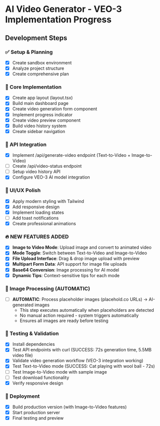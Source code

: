 # AI Video Generator - VEO-3 Implementation Progress

## Development Steps

### ✅ Setup & Planning
- [x] Create sandbox environment
- [x] Analyze project structure
- [x] Create comprehensive plan

### 🔧 Core Implementation
- [x] Create app layout (layout.tsx)
- [x] Build main dashboard page
- [x] Create video generation form component
- [x] Implement progress indicator
- [x] Create video preview component
- [x] Build video history system
- [x] Create sidebar navigation

### 🚀 API Integration  
- [x] Implement /api/generate-video endpoint (Text-to-Video + Image-to-Video)
- [ ] Create /api/video-status endpoint
- [ ] Setup video history API
- [x] Configure VEO-3 AI model integration

### 🎨 UI/UX Polish
- [x] Apply modern styling with Tailwind
- [x] Add responsive design  
- [x] Implement loading states
- [ ] Add toast notifications
- [x] Create professional animations

### 🔥 NEW FEATURES ADDED
- [x] **Image to Video Mode**: Upload image and convert to animated video
- [x] **Mode Toggle**: Switch between Text-to-Video and Image-to-Video
- [x] **File Upload Interface**: Drag & drop image upload with preview
- [x] **Multipart Form Data**: API support for image file uploads
- [x] **Base64 Conversion**: Image processing for AI model
- [x] **Dynamic Tips**: Context-sensitive tips for each mode

### 🔄 Image Processing (AUTOMATIC)
- [ ] **AUTOMATIC**: Process placeholder images (placehold.co URLs) → AI-generated images
  - This step executes automatically when placeholders are detected
  - No manual action required - system triggers automatically
  - Ensures all images are ready before testing

### 🧪 Testing & Validation
- [x] Install dependencies
- [x] Test API endpoints with curl (SUCCESS: 72s generation time, 5.5MB video file)
- [x] Validate video generation workflow (VEO-3 integration working)
- [x] Test Text-to-Video mode (SUCCESS: Cat playing with wool ball - 72s)
- [ ] Test Image-to-Video mode with sample image
- [ ] Test download functionality
- [x] Verify responsive design

### 🚀 Deployment
- [x] Build production version (with Image-to-Video features)
- [x] Start production server
- [x] Final testing and preview